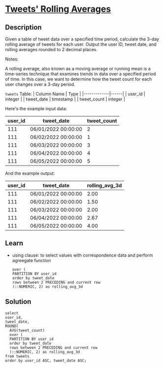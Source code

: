 # [Tweets' Rolling Averages](https://datalemur.com/questions/rolling-average-tweets)

## Description
Given a table of tweet data over a specified time period, calculate the 3-day rolling average of tweets for each user. Output the user ID, tweet date, and rolling averages rounded to 2 decimal places.

Notes:

A rolling average, also known as a moving average or running mean is a time-series technique that examines trends in data over a specified period of time.
In this case, we want to determine how the tweet count for each user changes over a 3-day period.

`tweets` Table:
| Column Name | Type |
|-------------|------|
| user_id | integer |
| tweet_date | timestamp |
| tweet_count | integer |

Here's the example input data:

| user_id | tweet_date | tweet_count |
|---------|------------|-------------|
| 111 | 06/01/2022 00:00:00 | 2 |
| 111 | 06/02/2022 00:00:00 | 1 |
| 111 | 06/03/2022 00:00:00 | 3 |
| 111 | 06/04/2022 00:00:00 | 4 |
| 111 | 06/05/2022 00:00:00 | 5 |

And the example output:

| user_id | tweet_date | rolling_avg_3d |
|---------|------------|----------------|
| 111 | 06/01/2022 00:00:00 | 2.00 |
| 111 | 06/02/2022 00:00:00 | 1.50 |
| 111 | 06/03/2022 00:00:00 | 2.00 |
| 111 | 06/04/2022 00:00:00 | 2.67 |
| 111 | 06/05/2022 00:00:00 | 4.00 |


## Learn 
- using clause: to select values with correspondence data and perform agreegate function 
  ```  
  over (
  PARTITION BY user_id
  order by tweet_date
  rows between 2 PRECEDING and current row
  )::NUMERIC, 2) as rolling_avg_3d
  ```

## Solution 
```
select 
user_id,
tweet_date,
ROUND(
  AVG(tweet_count)
  over (
  PARTITION BY user_id
  order by tweet_date
  rows between 2 PRECEDING and current row
  )::NUMERIC, 2) as rolling_avg_3d
from tweets
order by user_id ASC, tweet_date ASC;
```
